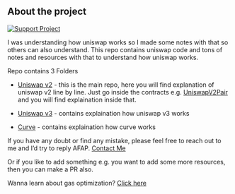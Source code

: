 ## About the project

[![Support Project](https://img.shields.io/badge/Support-Project-critical)](https://github.com/harendra-shakya/support/blob/main/README.md) 

I was understanding how uniswap works so I made some notes with that so others can also understand. This repo contains uniswap code and tons of notes and resources with that to understand how uniswap works.

Repo contains 3 Folders

- [Uniswap v2](uniswap-v2) - this is the main repo, here you will find explanation of uniswap v2 line by line. Just go inside the contracts e.g. [UniswapV2Pair](uniswap-v2/v2-core/UniswapV2Pair.sol) and you will find explaination inside that.

- [Uniswap v3](uniswap-v3) - contains explaination how uniswap v3 works

- [Curve](curve) - contains explaination how curve works


If you have any doubt or find any mistake, please feel free to reach out to me and I’d try to reply AFAP. [Contact Me](https://linktr.ee/harendra_shakya)

Or if you like to add something e.g. you want to add some more resources, then you can make a PR also.

Wanna learn about gas optimization? [Click here](https://github.com/harendra-shakya/gas-optimization)
